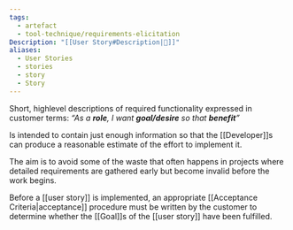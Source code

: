 ```yaml
---
tags:
  - artefact
  - tool-technique/requirements-elicitation
Description: "[[User Story#Description|📝]]"
aliases:
  - User Stories
  - stories
  - story
  - Story
---
```

Short, highlevel descriptions of required functionality expressed in customer terms: *“As a **role**, I want **goal/desire** so that **benefit**”*

Is intended to contain just enough information so that the [[Developer]]s can produce a reasonable estimate of the effort to implement it.

The aim is to avoid some of the waste that often happens in projects where detailed requirements are gathered early but become invalid before the work begins.

Before a [[user story]] is implemented, an appropriate [[Acceptance Criteria|acceptance]] procedure must be written by the customer to determine whether the [[Goal]]s of the [[user story]] have been fulfilled.